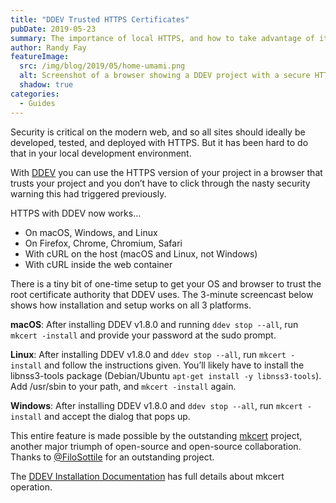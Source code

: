 ```yaml
---
title: "DDEV Trusted HTTPS Certificates"
pubDate: 2019-05-23
summary: The importance of local HTTPS, and how to take advantage of it with v1.8.0+.
author: Randy Fay
featureImage:
  src: /img/blog/2019/05/home-umami.png
  alt: Screenshot of a browser showing a DDEV project with a secure HTTPS connection
  shadow: true
categories:
  - Guides
---
```


Security is critical on the modern web, and so all sites should ideally be developed, tested, and deployed with HTTPS. But it has been hard to do that in your local development environment.

With [DDEV](http://github.com/ddev/ddev) you can use the HTTPS version of your project in a browser that trusts your project and you don’t have to click through the nasty security warning this had triggered previously.

HTTPS with DDEV now works…

- On macOS, Windows, and Linux
- On Firefox, Chrome, Chromium, Safari
- With cURL on the host (macOS and Linux, not Windows)
- With cURL inside the web container

There is a tiny bit of one-time setup to get your OS and browser to trust the root certificate authority that DDEV uses. The 3-minute screencast below shows how installation and setup works on all 3 platforms.

**macOS**: After installing DDEV v1.8.0 and running `ddev stop --all`, run `mkcert -install` and provide your password at the sudo prompt.

**Linux**: After installing DDEV v1.8.0 and `ddev stop --all`, run `mkcert -install` and follow the instructions given. You’ll likely have to install the libnss3-tools package (Debian/Ubuntu `apt-get install -y libnss3-tools`). Add /usr/sbin to your path, and `mkcert -install` again.

**Windows**: After installing DDEV v1.8.0 and `ddev stop --all`, run `mkcert -install` and accept the dialog that pops up.

This entire feature is made possible by the outstanding [mkcert](https://github.com/FiloSottile/mkcert) project, another major triumph of open-source and open-source collaboration. Thanks to [@FiloSottile](https://github.com/FiloSottile) for an outstanding project.

The [DDEV Installation Documentation](https://ddev.readthedocs.io/en/stable/#installation) has full details about mkcert operation.
